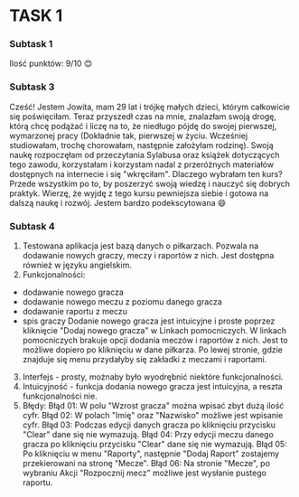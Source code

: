 # TASK 1
### Subtask 1
Ilość punktów: 9/10 :blush:
### Subtask 3
Cześć! Jestem Jowita, mam 29 lat i trójkę małych dzieci, którym całkowicie się poświęciłam. Teraz przyszedł czas na mnie, znalazłam swoją drogę, którą chcę podążać i liczę na to, że niedługo pójdę do swojej pierwszej, wymarzonej pracy (Dokładnie tak, pierwszej w życiu. Wcześniej studiowałam, trochę chorowałam, następnie założyłam rodzinę). Swoją naukę rozpoczęłam od przeczytania Sylabusa oraz książek dotyczących tego zawodu, korzystałam i korzystam nadal z przeróżnych materiałów dostępnych na internecie i się "wkręciłam". Dlaczego wybrałam ten kurs? Przede wszystkim po to, by poszerzyć swoją wiedzę i nauczyć się dobrych praktyk. Wierzę, że wyjdę z tego kursu pewniejsza siebie i gotowa na dalszą naukę i rozwój. Jestem bardzo podekscytowana 😄
### Subtask 4 
1. Testowana aplikacja jest bazą danych o piłkarzach. Pozwala na dodawanie nowych graczy, meczy i raportów z nich. Jest dostępna również w języku angielskim.
2. Funkcjonalności:
- dodawanie nowego gracza
- dodawanie nowego meczu z poziomu danego gracza
- dodawanie raportu z meczu 
- spis graczy 
Dodanie nowego gracza jest intuicyjne i proste poprzez kliknięcie "Dodaj nowego gracza" w Linkach pomocniczych. W linkach pomocniczych brakuje opcji dodania meczów i raportów z nich. Jest to możliwe dopiero po kliknięciu w dane piłkarza. Po lewej stronie, gdzie znajduje się menu przydałyby się zakładki z meczami i raportami. 
3. Interfejs - prosty, możnaby było wyodrębnić niektóre funkcjonalności.
4. Intuicyjność - funkcja dodania nowego gracza jest intuicyjna, a reszta funkcjonalności nie.
5. Błędy:
Błąd 01: W polu "Wzrost gracza" można wpisać zbyt dużą ilość cyfr. 
Błąd 02: W polach "Imię" oraz "Nazwisko" możliwe jest wpisanie cyfr. 
Błąd 03: Podczas edycji danych gracza po kliknięciu przycisku "Clear" dane się nie wymazują. 
Błąd 04: Przy edycji meczu danego gracza po kliknięciu przycisku "Clear" dane się nie wymazują. 
Błąd 05: Po kliknięciu w menu "Raporty", następnie "Dodaj Raport" zostajemy przekierowani na stronę "Mecze". 
Błąd 06: Na stronie "Mecze", po wybraniu Akcji "Rozpocznij mecz" możliwe jest wysłanie pustego raportu. 

 

